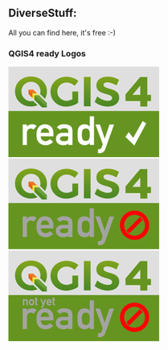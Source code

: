 ## DiverseStuff:
All you can find here, it's free :-)

### QGIS4 ready Logos
![screenshot](QGIS4_ready_yes_v01_300.png)&nbsp;&nbsp;&nbsp;&nbsp;
![screenshot](QGIS4_ready_no_v01_300.png)&nbsp;&nbsp;&nbsp;&nbsp;
![screenshot](QGIS4_ready_no_v02_300.png) 
